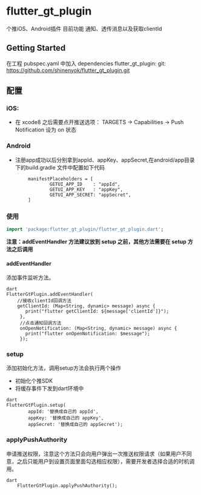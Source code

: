 <!--
 * @Author: kevin
 * @Date: 2020-09-25 17:19:31
 * @LastEditTime: 2020-09-29 17:34:02
 * @Description: 配置说明
-->
# flutter_gt_plugin

个推iOS、Android插件 目前功能 通知、透传消息以及获取clientId

## Getting Started

在工程 pubspec.yaml 中加入 dependencies
  flutter_gt_plugin:
    git: https://github.com/shinenyok/flutter_gt_plugin.git

## 配置
### iOS:
- 在 xcode8 之后需要点开推送选项： TARGETS -> Capabilities -> Push Notification 设为 on 状态

### Android
- 注册app成功以后分别拿到appId、appKey、appSecret,在android/app目录下的build.gradle 文件中配置如下代码
```
        manifestPlaceholders = [
                GETUI_APP_ID    : "appId",
                GETUI_APP_KEY   : "appKey",
                GETUI_APP_SECRET: "appSecret",
        ]
```

### 使用

```dart
import 'package:flutter_gt_plugin/flutter_gt_plugin.dart';
```
**注意：addEventHandler 方法建议放到 setup 之前，其他方法需要在 setup 方法之后调用**
####  addEventHandler
添加事件监听方法。

```
dart
FlutterGtPlugin.addEventHandler(
    //接收clientId回调方法
    getClientId: (Map<String, dynamic> message) async {
       print("flutter getClientId: ${message['clientId']}");
     }, 
     //点击通知回调方法
     onOpenNotification: (Map<String, dynamic> message) async {
       print("flutter onOpenNotification: $message");
     });
```
### setup

添加初始化方法，调用setup方法会执行两个操作

- 初始化个推SDK
- 将缓存事件下发到dart环境中
```
dart
FlutterGtPlugin.setup(
        appId: '替换成自己的 appId',
        appKey: '替换成自己的 appKey',
        appSecret: '替换成自己的 appSecret');
```

### applyPushAuthority
申请推送权限，注意这个方法只会向用户弹出一次推送权限请求（如果用户不同意，之后只能用户到设置页面里面勾选相应权限），需要开发者选择合适的时机调用。
```
dart
    FlutterGtPlugin.applyPushAuthority();
```
